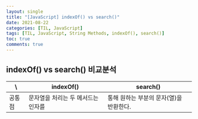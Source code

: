 ```yaml
---
layout: single
title: "[JavaScript] indexOf() vs search()"
date: 2021-08-22
categories: [TIL, JavaScript]
tags: [TIL, JavaScript, String Methods, indexOf(), search()]
toc: true
comments: true
---
```


## indexOf() vs search() 비교분석

\ | indexOf() | search()
--- | --- | ---
공통점 | 문자열을 처리는 두 메서드는 인자를 | 통해 원하는 부분의 문자(열)을 반환한다.

